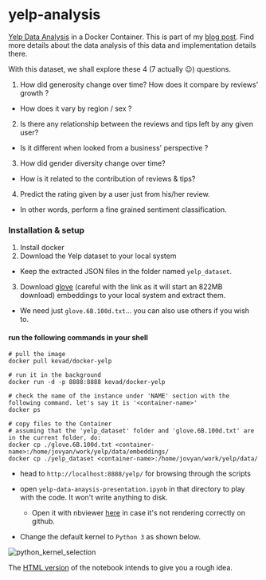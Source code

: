 # yelp-analysis


[Yelp Data Analysis](https://www.yelp.com/dataset_challenge) in a Docker Container. This is part of my [blog post](https://vaddina.github.io/2016/12/18/Yelp-Dataset-Analysis-I.html). Find more details about the data analysis of this data and implementation details there.

With this dataset, we shall explore these 4 (7 actually 😉) questions.

1. How did generosity change over time? How does it compare by reviews' growth ?
  * How does it vary by region / sex ?

2. Is there any relationship between the reviews and tips left by any given user?
  * Is it different when looked from a business' perspective ?

3. How did gender diversity change over time?
  * How is it related to the contribution of reviews & tips?

4. Predict the rating given by a user just from his/her review.
  * In other words, perform a fine grained sentiment classification.


### Installation & setup

1. Install docker
2. Download the Yelp dataset to your local system
  * Keep the extracted JSON files in the folder named `yelp_dataset`.
3. Download [glove](http://nlp.stanford.edu/data/glove.6B.zip) (careful with the link as it will start an 822MB download) embeddings to your local system and extract them.
  * We need just `glove.6B.100d.txt`... you can also use others if you wish to.

#### run the following commands in your shell
```
# pull the image
docker pull kevad/docker-yelp

# run it in the background
docker run -d -p 8888:8888 kevad/docker-yelp

# check the name of the instance under 'NAME' section with the following command. let's say it is '<container-name>'
docker ps

# copy files to the Container
# assuming that the 'yelp_dataset' folder and 'glove.6B.100d.txt' are in the current folder, do:
docker cp ./glove.6B.100d.txt <container-name>:/home/jovyan/work/yelp/data/embeddings/
docker cp ./yelp_dataset <container-name>:/home/jovyan/work/yelp/data/
```

* head to `http://localhost:8888/yelp/` for browsing through the scripts
* open `yelp-data-anaysis-presentation.ipynb` in that directory to play with the code. It won't write anything to disk.
  * Open it with nbviewer [here](https://nbviewer.jupyter.org/github/vaddina/yelp-analysis/blob/docker/yelp-data-anaysis-presentation.ipynb) in case it's not rendering correctly on github.

* Change the default kernel to `Python 3` as shown below.

![python_kernel_selection](https://cloud.githubusercontent.com/assets/6368653/21296677/a5522636-c571-11e6-8d11-5b7b1baf09e8.jpg)


The [HTML version](./yelp-data-anaysis-presentation.html) of the notebook intends to give you a rough idea.

